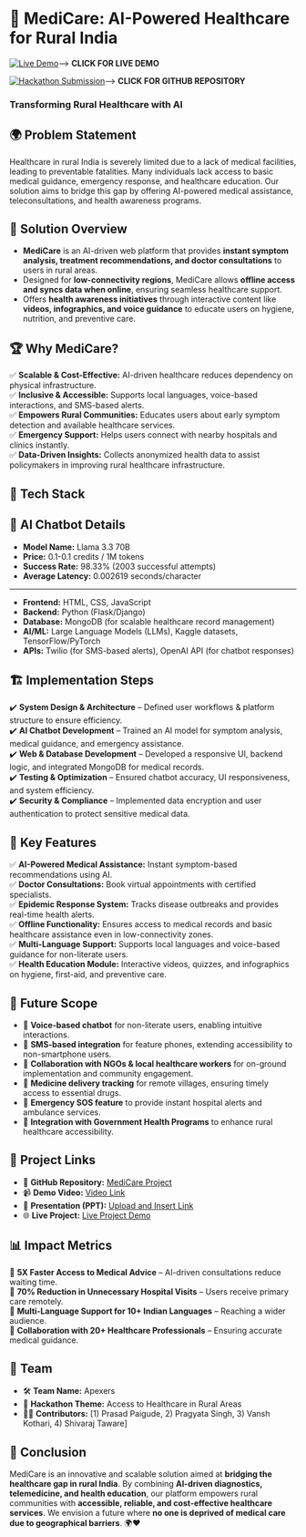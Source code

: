 # 📌 MediCare: AI-Powered Healthcare for Rural India

[![Live Demo](https://img.shields.io/badge/Live-Demo-green)]([#](https://github.com/Prasad7Paigude/aiXplain-MediCare))--> **CLICK FOR LIVE DEMO** 


[![Hackathon Submission](https://img.shields.io/badge/Hackathon-Submission-blue)](https://github.com/Prasad7Paigude/aiXplain-MediCare)--> **CLICK FOR GITHUB REPOSITORY** 
### Transforming Rural Healthcare with AI

## 🌍 Problem Statement
Healthcare in rural India is severely limited due to a lack of medical facilities, leading to preventable fatalities. Many individuals lack access to basic medical guidance, emergency response, and healthcare education. Our solution aims to bridge this gap by offering AI-powered medical assistance, teleconsultations, and health awareness programs.

## 🎯 Solution Overview
-  **MediCare** is an AI-driven web platform that provides **instant symptom analysis, treatment recommendations, and doctor consultations** to users in rural areas.
-  Designed for **low-connectivity regions**, MediCare allows **offline access and syncs data when online**, ensuring seamless healthcare support.
-  Offers **health awareness initiatives** through interactive content like **videos, infographics, and voice guidance** to educate users on hygiene, nutrition, and preventive care.

## 🏆 Why MediCare?
✅ **Scalable & Cost-Effective:** AI-driven healthcare reduces dependency on physical infrastructure.  
✅ **Inclusive & Accessible:** Supports local languages, voice-based interactions, and SMS-based alerts.  
✅ **Empowers Rural Communities:** Educates users about early symptom detection and available healthcare services.  
✅ **Emergency Support:** Helps users connect with nearby hospitals and clinics instantly.  
✅ **Data-Driven Insights:** Collects anonymized health data to assist policymakers in improving rural healthcare infrastructure.  

## 🔧 Tech Stack

## 🤖 AI Chatbot Details
- **Model Name:** Llama 3.3 70B
- **Price:** 0.1-0.1 credits / 1M tokens
- **Success Rate:** 98.33% (2003 successful attempts)
- **Average Latency:** 0.002619 seconds/character

---

- **Frontend:** HTML, CSS, JavaScript
- **Backend:** Python (Flask/Django)
- **Database:** MongoDB (for scalable healthcare record management)
- **AI/ML:** Large Language Models (LLMs), Kaggle datasets, TensorFlow/PyTorch
- **APIs:** Twilio (for SMS-based alerts), OpenAI API (for chatbot responses)

## 🏗️ Implementation Steps
✔️ **System Design & Architecture** – Defined user workflows & platform structure to ensure efficiency.  
✔️ **AI Chatbot Development** – Trained an AI model for symptom analysis, medical guidance, and emergency assistance.  
✔️ **Web & Database Development** – Developed a responsive UI, backend logic, and integrated MongoDB for medical records.  
✔️ **Testing & Optimization** – Ensured chatbot accuracy, UI responsiveness, and system efficiency.  
✔️ **Security & Compliance** – Implemented data encryption and user authentication to protect sensitive medical data.  

## 🌟 Key Features
✅ **AI-Powered Medical Assistance:** Instant symptom-based recommendations using AI.  
✅ **Doctor Consultations:** Book virtual appointments with certified specialists.  
✅ **Epidemic Response System:** Tracks disease outbreaks and provides real-time health alerts.  
✅ **Offline Functionality:** Ensures access to medical records and basic healthcare assistance even in low-connectivity zones.  
✅ **Multi-Language Support:** Supports local languages and voice-based guidance for non-literate users.  
✅ **Health Education Module:** Interactive videos, quizzes, and infographics on hygiene, first-aid, and preventive care.  

## 🚀 Future Scope
- 🔹 **Voice-based chatbot** for non-literate users, enabling intuitive interactions.
- 🔹 **SMS-based integration** for feature phones, extending accessibility to non-smartphone users.
- 🔹 **Collaboration with NGOs & local healthcare workers** for on-ground implementation and community engagement.
- 🔹 **Medicine delivery tracking** for remote villages, ensuring timely access to essential drugs.
- 🔹 **Emergency SOS feature** to provide instant hospital alerts and ambulance services.
- 🔹 **Integration with Government Health Programs** to enhance rural healthcare accessibility.

## 📂 Project Links
- 🔗 **GitHub Repository:** [MediCare Project](https://github.com/Prasad7Paigude/aiXplain-MediCare)
- 📹 **Demo Video:** [Video Link](https://drive.google.com/file/d/15wJH_lmH-Mrjd7Q0s_6cgbQqsG3cFVWr/view?usp=drive_link)
- 📑 **Presentation (PPT):** [Upload and Insert Link](#)
- 🌐 **Live Project:** [Live Project Demo](https://github.com/Prasad7Paigude/aiXplain-MediCare)

## 📊 Impact Metrics
📍 **5X Faster Access to Medical Advice** – AI-driven consultations reduce waiting time.  
📍 **70% Reduction in Unnecessary Hospital Visits** – Users receive primary care remotely.  
📍 **Multi-Language Support for 10+ Indian Languages** – Reaching a wider audience.  
📍 **Collaboration with 20+ Healthcare Professionals** – Ensuring accurate medical guidance.  

## 👥 Team
- 🛠 **Team Name:** Apexers
- 🎯 **Hackathon Theme:** Access to Healthcare in Rural Areas
- 👨‍💻 **Contributors:** [1) Prasad Paigude, 2) Pragyata Singh, 3) Vansh Kothari, 4) Shivaraj Taware]

## 🏁 Conclusion
MediCare is an innovative and scalable solution aimed at **bridging the healthcare gap in rural India**. By combining **AI-driven diagnostics, telemedicine, and health education**, our platform empowers rural communities with **accessible, reliable, and cost-effective healthcare services**. We envision a future where **no one is deprived of medical care due to geographical barriers**. 🌍❤️
